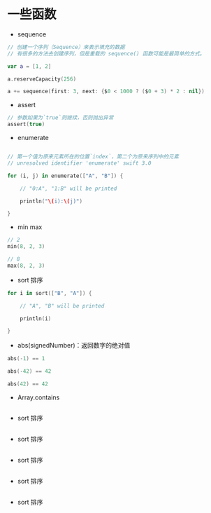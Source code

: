 # 一些函数

- sequence

```swift
// 创建一个序列（Sequence）来表示填充的数据
// 有很多的方法去创建序列，但是重载的 sequence() 函数可能是最简单的方式。

var a = [1, 2]

a.reserveCapacity(256)

a += sequence(first: 3, next: {$0 < 1000 ? ($0 + 3) * 2 : nil})

```


- assert

``` swift
// 参数如果为`true`则继续，否则抛出异常
assert(true)
```

- enumerate

``` swift

// 第一个值为原来元素所在的位置`index`，第二个为原来序列中的元素
// unresolved identifier 'enumerate' swift 3.0

for (i, j) in enumerate(["A", "B"]) {

    // "0:A", "1:B" will be printed

    println("\(i):\(j)")

}
```

- min max

``` swift
// 2
min(8, 2, 3)

// 8
max(8, 2, 3)
```
- sort 排序

``` swift
for i in sort(["B", "A"]) {

    // "A", "B" will be printed

    println(i)

}
```


- abs(signedNumber)：返回数字的绝对值

``` swift
abs(-1) == 1

abs(-42) == 42

abs(42) == 42
```

- Array.contains

``` swift

```

- sort 排序

``` swift

```


- sort 排序

``` swift

```

- sort 排序

``` swift

```


- sort 排序

``` swift

```

- sort 排序

``` swift

```
